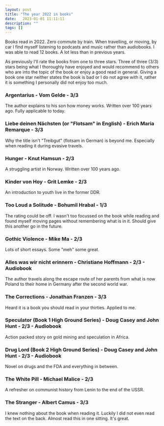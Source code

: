 ```yaml
---
layout: post
title: "The year 2022 in books"
date:   2023-01-01 11:11:11
description: ""
tags: []
---
```


Books read in 2022. Zero commute by train. When travelling, or moving, by car I find myself listening to podcasts and music rather than audiobooks. I was able to read 12 books. A lot less than in previous years.

As previously I'll rate the books from one to three stars. Three of three (3/3) stars being what I thoroughly have enjoyed and would recommend to others who are into the topic of the book or enjoy a good read in general. Giving a book one star neither states the book is bad or I do not agree with it, rather it is something I personally did not enjoy too much.

### Argentarius - Vom Gelde - 3/3
The author explains to his son how money works. Written over 100 years ago. Fully applicable to today.

### Liebe deinen Nächsten (or "Flotsam" in English) - Erich Maria Remarque - 3/3
Why the title isn't "Treibgut" (flotsam in German) is beyond me.
Especially when reading it during evasive travels.

### Hunger - Knut Hamsun - 2/3
A struggling artist in Norway. Written over 100 years ago.

### Kinder von Hoy - Grit Lemke - 2/3
An introduction to youth live in the former DDR.

### Too Loud a Solitude - Bohumil Hrabal - 1/3
The rating could be off. I wasn't too focussed on the book while reading and found myself moving pages without remembering what is in it. Should give this another go in the future.

### Gothic Violence - Mike Ma - 2/3
Lots of short essays. Some "meh" some great.

### Alles was wir nicht erinnern - Christiane Hoffmann - 2/3 - Audiobook
The author travels along the escape route of her parents from what is now Poland to their home in Germany after the second world war.

### The Corrections - Jonathan Franzen - 3/3
Heard it is a book you should read in your thirties. Applied to me.

### Speculator (Book 1 High Ground Series) - Doug Casey and John Hunt - 2/3 - Audiobook
Action packed story on gold mining and speculation in Africa.

### Drug Lord (Book 2 High Ground Series) - Doug Casey and John Hunt - 2/3 - Audiobook
Novel on drugs and the FDA and everything in between.

### The White Pill - Michael Malice - 2/3
A refresher on communist history from Lenin to the end of the USSR.

### The Stranger - Albert Camus - 3/3
I knew nothing about the book when reading it. Luckily I did not even read the text on the back. Almost read this in one sitting. It's great.

